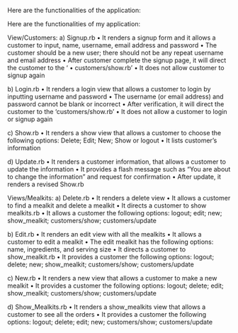 Here are the functionalities of the application:

Here are the functionalities of my application:

View/Customers:
a)	Signup.rb
•	It renders a signup form and it allows a customer to input, name, username, email address and password
•	The customer should be a new user; there should not be any repeat username and email address
•	After customer complete the signup page, it will direct the customer to the ‘
•	customers/show.rb’
•	It does not allow customer to signup again

b)	Login.rb
•	It renders a login view that allows a customer to login by inputting username and password
•	The username (or email address) and password cannot be blank or incorrect
•	After verification, it will direct the customer to the ‘customers/show.rb’
•	It does not allow a customer to login or signup again

c)	Show.rb
•	It renders a show view that allows a customer to choose the following options: Delete; Edit; New; Show or logout
•	It lists customer’s information


d)	 Update.rb
•	It renders a customer information, that allows a customer to update the information
•	It provides a flash message such as “You are about to change the information” and request for confirmation
•	After update, it renders a revised Show.rb

Views/Mealkits:
a)	Delete.rb
•	It renders a delete view
•	It allows a customer to find a mealkit and delete a mealkit
•	It directs a customer to show mealkits.rb
•	It allows a customer the following options: logout; edit; new; show_mealkit; customers/show; customers/update

b)	Edit.rb
•	It renders an edit view with all the mealkits
•	It allows a customer to edit a mealkit
•	The edit mealkit has the following options: name, ingredients, and serving size
•	It directs a customer to show_mealkit.rb
•	It provides a customer the following options: logout; delete; new; show_mealkit; customers/show; customers/update

c)	  New.rb
•	It renders a new view that allows a customer to make a new mealkit
•	It provides a customer the following options: logout; delete; edit; show_mealkit; customers/show; customers/update

d)	   Show_Mealkits.rb
•	It renders a show_mealkits view that allows a customer to see all the orders
•	It provides a customer the following options: logout; delete; edit; new; customers/show; customers/update
